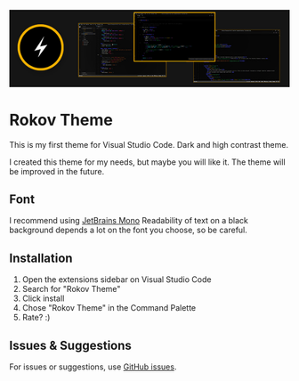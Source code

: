 ![rokov theme](https://github.com/kir-kirpichnikov/rokov-theme/blob/master/cover.jpg)

# Rokov Theme

This is my first theme for Visual Studio Code. Dark and high contrast theme.

I created this theme for my needs, but maybe you will like it. The theme will be improved in the future.

## Font

I recommend using [JetBrains Mono](https://www.jetbrains.com/ru-ru/lp/mono/) Readability of text on a black background depends a lot on the font you choose, so be careful.

## Installation

1. Open the extensions sidebar on Visual Studio Code
2. Search for "Rokov Theme"
3. Click install
4. Chose "Rokov Theme" in the Command Palette
5. Rate? :)

## Issues & Suggestions

For issues or suggestions, use [GitHub issues](https://github.com/kir-kirpichnikov/rokov-theme/issues).
